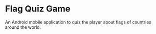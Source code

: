 # Flag Quiz Game

An Android mobile application to quiz the player about flags of countries around the world.
